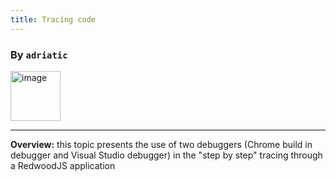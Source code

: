 ```yaml
---
title: Tracing code
---
```


### By `adriatic`

<p align="left">
<img width="80" alt="image" src="https://user-images.githubusercontent.com/2712405/169575412-041fa3e9-0fb6-4550-8599-1c056b32fc32.png"/>
<br/>
</p>

___

**Overview:** this topic presents the use of two debuggers (Chrome build in debugger and Visual Studio debugger) in the "step by step" tracing through a RedwoodJS application